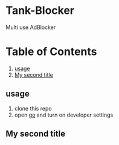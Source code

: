 # Tank-Blocker
Multi use AdBlocker

# Table of Contents

1. [usage](#usage)
2. [My second title](#my-second-title)
## usage
1. clone this repo 
2. open 
[go](chrome://extensions/) and turn on developer settings

## My second title
